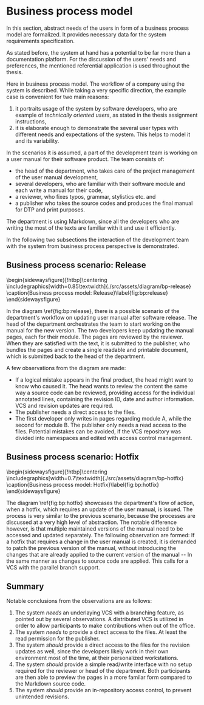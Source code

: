 # Business process model

In this section, abstract needs of the users in form of a business process model are formalized.
It provides necessary data for the system requirements specification.

As stated before, the system at hand has a potential to be far more than a documentation platform.
For the discussion of the users' needs and preferences, the mentioned referential application is used throughout the thesis.

Here in business process model.
The workflow of a company using the system is described.
While taking a very specific direction, the example case is convenient for two main reasons:

1. it portraits usage of the system by software developers, who are example of _technically oriented users_, as stated in the thesis assignment instructions,
2. it is elaborate enough to demonstrate the several user types with different needs and expectations of the system. This helps to model it and its variability.

In the scenarios it is assumed, a part of the development team is working on a user manual for their software product.
The team consists of:

* the head of the department, who takes care of the project management of the user manual development,
* several developers, who are familiar with their software module and each write a manual for their code,
* a reviewer, who fixes typos, grammar, stylistics etc. and
* a publisher who takes the source codes and produces the final manual for DTP and print purposes.

The department is using Markdown, since all the developers who are writing the most of the texts are familiar with it and use it efficiently.

In the following two subsections the interaction of the development team with the system from business process perspective is demonstrated.

## Business process scenario: Release

\begin{sidewaysfigure}[!htbp]\centering
	\includegraphics[width=0.85\textwidth]{./src/assets/diagram/bp-release}
	\caption{Business process model: Release}\label{fig:bp:release}
\end{sidewaysfigure}

In the diagram \ref{fig:bp:release}, there is a possible scenario of the department's workflow on updating user manual after software release.
The head of the department orchestrates the team to start working on the manual for the new version.
The two developers keep updating the manual pages, each for their module.
The pages are reviewed by the reviewer.
When they are satisfied with the text, it is submitted to the publisher, who bundles the pages and create a single readable and printable document, which is submitted back to the head of the department.

A few observations from the diagram are made:

* If a logical mistake appears in the final product, the head might want to know who caused it.
The head wants to review the content the same way a source code can be reviewed, providing access for the individual annotated lines, containing the revision ID, date and author information.
VCS and revision updates are required.
* The publisher needs a direct access to the files.
* The first developer only writes in pages regarding module A, while the second for module B.
The publisher only needs a read access to the files.
Potential mistakes can be avoided, if the VCS repository was divided into namespaces and edited with access control management.

## Business process scenario: Hotfix

\begin{sidewaysfigure}[!htbp]\centering
	\includegraphics[width=0.7\textwidth]{./src/assets/diagram/bp-hotfix}
	\caption{Business process model: Hotfix}\label{fig:bp:hotfix}
\end{sidewaysfigure}

The diagram \ref{fig:bp:hotfix} showcases the department's flow of action, when a hotfix, which requires an update of the user manual, is issued.
The process is very similar to the previous scenario, because the processes are discussed at a very high level of abstraction.
The notable difference however, is that multiple maintained versions of the manual need to be accessed and updated separately.
The following observation are formed:
If a hotfix that requires a change in the user manual is created, it is demanded to patch the previous version of the manual, without introducing the changes that are already applied to the current version of the manual
-- In the same manner as changes to source code are applied.
This calls for a VCS with the parallel branch support.

## Summary

Notable conclusions from the observations are as follows:

1. The system *needs* an underlaying VCS with a branching feature, as pointed out by several observations.
A distributed VCS is utilized in order to allow participants to make contributions when out of the office.
2. The system *needs* to provide a direct access to the files. At least the read permission for the publisher.
3. The system *should* provide a direct access to the files for the revision updates as well, since the developers likely work in their own environment most of the time, at their personalized workstations.
4. The system *should* provide a simple read/write interface with no setup required for the reviewer or head of the department.
Both participants are then able to preview the pages in a more familar form compared to the Markdown source code.
5. The system  *should* provide an in-repository access control, to prevent unintended revisions.
